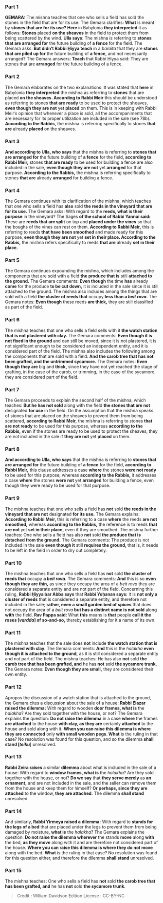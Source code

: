 
### Part 1
<strong>GEMARA:</strong> The mishna teaches that one who sells a field has sold the stones in the field that are for its use. The Gemara clarifies: <b>What</b> is meant by <b>stones that are for its use? Here</b> in Babylonia <b>they interpreted</b> it as follows: <b>Stones</b> placed <b>on the sheaves</b> in the field to protect them from being scattered by the wind. <b>Ulla says:</b> The mishna is referring to <b>stones that are arranged for</b> the future building of <b>a fence</b> for the field. The Gemara asks: <b>But didn’t Rabbi Ḥiyya teach</b> in a <i>baraita</i> that they are <b>stones that are piled up for</b> the future building of <b>a fence,</b> and not necessarily arranged? The Gemara answers: <b>Teach</b> that Rabbi Ḥiyya said: They are stones that are <b>arranged</b> for the future building of a fence.

### Part 2
The Gemara elaborates on the two explanations: It was stated that <b>here</b> in Babylonia <b>they interpreted</b> the mishna as referring to <b>stones</b> that are placed <b>on the sheaves. According to Rabbi Meir</b> this should be understood as referring to stones <b>that are ready</b> to be used to protect the sheaves, <b>even though they are not</b> yet <b>placed</b> on them. This is in keeping with Rabbi Meir’s opinion that whenever a place is sold, all the accompaniments that are necessary for its proper utilization are included in the sale (see 78b). <b>According to the Rabbis,</b> the mishna is referring specifically to stones <b>that are</b> already <b>placed</b> on the sheaves.

### Part 3
<b>And according to Ulla, who says</b> that the mishna is referring to <b>stones that are arranged for</b> the future building of <b>a fence</b> for the field, <b>according to Rabbi Meir,</b> stones <b>that are ready</b> to be used for building a fence are also included in the sale, <b>even though they are not</b> yet <b>arranged</b> for that purpose. <b>According to the Rabbis,</b> the mishna is referring specifically to stones <b>that are</b> already <b>arranged</b> for building a fence.

### Part 4
The Gemara continues with its clarification of the mishna, which teaches that one who sells a field has <b>also</b> sold <b>the reeds in the vineyard that are for its use.</b> The Gemara asks: With regard to the <b>reeds, what is their purpose</b> in the vineyard? The Sages <b>of the school of Rabbi Yannai said:</b> These are <b>reeds that are split</b> on top and <b>placed under the vines</b> so that the boughs of the vines can rest on them. <b>According to Rabbi Meir,</b> this is referring to reeds <b>that have been smoothed</b> and made ready for this purpose, <b>even though they are not</b> yet <b>set in their place. According to the Rabbis,</b> the mishna refers specifically to reeds <b>that are</b> already <b>set in their place.</b>

### Part 5
The Gemara continues expounding the mishna, which includes among the components that are sold with a field <b>the produce that is</b> still <b>attached to the ground.</b> The Gemara comments: <b>Even though</b> the time <b>has</b> already <b>come</b> for the produce <b>to be cut down,</b> it is included in the sale since it is still attached to the ground. The mishna also includes among the things that are sold with a field <b>the cluster of reeds that</b> occupy <b>less than a <i>beit rova</i>.</b> The Gemara notes: <b>Even though</b> these reeds <b>are thick,</b> they are still classified as part of the field.

### Part 6
The mishna teaches that one who sells a field sells with it <b>the watch station that is not plastered with clay.</b> The Gemara comments: <b>Even though it is not fixed in the ground</b> and can still be moved, since it is not plastered, it is not significant enough to be considered an independent entity, and it is considered part of the field. The mishna also includes the following among the components that are sold with a field: <b>And the carob tree that has not been grafted, and the untrimmed sycamore.</b> The Gemara notes: <b>Even though they are</b> big and <b>thick,</b> since they have not yet reached the stage of grafting, in the case of the carob, or trimming, in the case of the sycamore, they are considered part of the field.

### Part 7
The Gemara proceeds to explain the second half of the mishna, which teaches: <b>But he has not sold</b> along with the field <b>the stones that are not</b> designated <b>for use</b> in the field. On the assumption that the mishna speaks of stones that are placed on the sheaves to prevent them from being scattered, <b>according to Rabbi Meir,</b> the mishna is referring to stones <b>that are not ready</b> to be used for this purpose, whereas <b>according to the Rabbis,</b> even if the stones are ready to be used to protect the sheaves, they are not included in the sale if <b>they are not</b> yet <b>placed</b> on them.

### Part 8
<b>And according to Ulla, who says</b> that the mishna is referring to <b>stones that are arranged for</b> the future building of <b>a fence</b> for the field, <b>according to Rabbi Meir,</b> this clause addresses a case <b>where</b> the stones <b>were not ready</b> to be used for this purpose, whereas <b>according to the Rabbis,</b> it addresses a case <b>where</b> the stones <b>were not</b> yet <b>arranged</b> for building a fence, even though they were ready to be used for that purpose.

### Part 9
The mishna teaches that one who sells a field has <b>not</b> sold <b>the reeds in the vineyard that are not</b> designated <b>for its use.</b> The Gemara explains: <b>According to Rabbi Meir,</b> this is referring to a case <b>where</b> the reeds <b>are not smoothed,</b> whereas <b>according to the Rabbis,</b> the reference is to reeds <b>that are not</b> yet <b>set in their place,</b> even if they are smoothed. The mishna further teaches: One who sells a field has also <b>not</b> sold <b>the produce that is detached from the ground.</b> The Gemara comments: The produce is not included in the sale <b>even though it</b> still <b>requires the ground,</b> that is, it needs to be left in the field in order to dry out completely.

### Part 10
The mishna teaches that one who sells a field has <b>not</b> sold <b>the cluster of reeds that</b> occupy <b>a <i>beit rova</i>.</b> The Gemara comments: <b>And</b> this is so <b>even though they are thin,</b> as since they occupy the area of a <i>beit rova</i> they are considered a separate entity and are not part of the field. Concerning this ruling, <b>Rabbi Ḥiyya bar Abba says</b> that <b>Rabbi Yoḥanan says:</b> It is <b>not only a cluster of reeds</b> that is considered a separate entity, and therefore not included in the sale; <b>rather, even a small garden bed of spices</b> that does not occupy the area of a <i>beit rova</i> <b>but has a distinct name is not sold</b> along <b>with</b> the field. <b>Rav Pappa said:</b> What <b>this</b> means is <b>that</b> people <b>call it the roses [<i>vardda</i>] of so-and-so,</b> thereby establishing for it a name of its own.

### Part 11
The mishna teaches that the sale does <b>not</b> include <b>the watch station that is plastered with clay.</b> The Gemara comments: <b>And</b> this is the <i>halakha</i> <b>even though it is attached to the ground,</b> as it is still considered a separate entity and not part of the field. The mishna teaches: He has also <b>not</b> sold <b>the carob tree that has been grafted, and</b> he has <b>not</b> sold <b>the sycamore trunk.</b> The Gemara notes: <b>Even though they are small,</b> they are considered their own entity.

### Part 12
Apropos the discussion of a watch station that is attached to the ground, the Gemara cites a discussion about the sale of a house: <b>Rabbi Elazar raised the dilemma:</b> With regard to wooden <b>door frames, what is</b> the <i>halakha</i>? Are they sold together with the house, or not? The Gemara explains the question: <b>Do not raise the dilemma</b> in a case <b>where</b> the frames <b>are attached</b> to the house <b>with clay, as they are</b> certainly <b>attached</b> to the house and sold along with it. <b>When you can raise this dilemma is where they are connected</b> only <b>with small wooden pegs. What</b> is the ruling in that case? No resolution was found for this question, and so the dilemma <b>shall stand [<i>teiku</i>]</b> unresolved.

### Part 13
<b>Rabbi Zeira raises</b> a similar <b>dilemma</b> about what is included in the sale of a house: With regard to <b>window frames, what is</b> the <i>halakha</i>? Are they sold together with the house, or not? <b>Do we say</b> that <b>they serve merely</b> as <b>an ornament,</b> and are not included in the sale, and the seller can remove them from the house and keep them for himself? <b>Or perhaps, since they are attached</b> to the window, <b>they are attached.</b> The dilemma <b>shall stand</b> unresolved.

### Part 14
And similarly, <b>Rabbi Yirmeya raised a dilemma:</b> With regard to <b>stands for the legs of a bed</b> that are placed under the legs to prevent them from being damaged by moisture, <b>what is</b> the <i>halakha</i>? The Gemara explains the question: <b>Do not raise the dilemma wherever</b> the stands <b>move</b> along <b>with</b> the bed, <b>as they move</b> along with it and are therefore not considered part of the house. <b>Where you can raise this dilemma is where they do not move</b> along with the bed. <b>What</b> is the ruling in that case? No resolution was found for this question either, and therefore the dilemma <b>shall stand</b> unresolved.

### Part 15
The mishna teaches: One who sells a field has <b>not</b> sold <b>the carob tree that has been grafted, and</b> he has <b>not</b> sold <b>the sycamore trunk.</b>

>Credit : William Davidson Edition
>License : CC-BY-NC